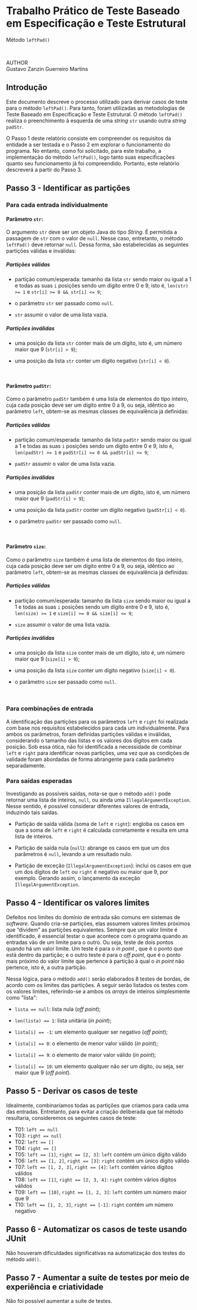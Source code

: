 # Trabalho Prático de Teste Baseado em Especificação e Teste Estrutural
Método ``leftPad()``

<br>

AUTHOR <br>
Gustavo Zanzin Guerreiro Martins


## Introdução

Este documento descreve o processo utilizado para derivar casos de teste para o método `leftPad()`. Para tanto, foram utilizadas as metodologias de Teste Baseado em Especificação e Teste Estrutural. O método `leftPad()` realiza o preenchimento à esquerda de uma _string_ `str` usando outra _string_ `padStr`.


O Passo 1 deste relatório consiste em compreender os requisitos da entidade a ser testada e o Passo 2 em explorar o funcionamento do programa. No entanto, como foi solicitado, para este trabalho, a implementação do método `leftPad()`, logo tanto suas especificações quanto seu funcionamento já foi compreendido. Portanto, este relatório descreverá a partir do Passo 3.


## Passo 3 - Identificar as partições

### Para cada entrada individualmente

#### Parâmetro `str`:

O argumento `str` deve ser um objeto Java do tipo _String_. É permitida a passagem de `str` com o valor de `null`. Nesse caso, entretanto, o método `leftPad()` deve retornar `null`. Dessa forma, são estabelecidas as seguintes partições válidas e inválidas:

##### Partições válidas

- partição comum/esperada: tamanho da lista `str` sendo maior ou igual a 1 e todas as suas `i` posições sendo um dígito entre 0 e 9, isto é, `len(str) >= 1` e `str[i] >= 0 && str[i] <= 9`;

- o parâmetro `str` ser passado como `null`.

- `str` assumir o valor de uma lista vazia.

##### Partições inválidas

- uma posição da lista `str` conter mais de um dígito, isto é, um número maior que 9 (`str[i] > 9`);

- uma posição da lista `str` conter um dígito negativo (`str[i] < 0`).


<br>

#### Parâmetro `padStr`:

Como o parâmetro `padStr` também é uma lista de elementos do tipo inteiro, cuja cada posição deve ser um dígito entre 0 a 9, ou seja, idêntico ao parâmetro `left`, obtem-se as mesmas classes de equivalência já definidas:

##### Partições válidas

- partição comum/esperada: tamanho da lista `padStr` sendo maior ou igual a 1 e todas as suas `i` posições sendo um dígito entre 0 e 9, isto é, `len(padStr) >= 1` e `padStr[i] >= 0 && padStr[i] <= 9`;

- `padStr` assumir o valor de uma lista vazia.

##### Partições inválidas

- uma posição da lista `padStr` conter mais de um dígito, isto é, um número maior que 9 (`padStr[i] > 9`);

- uma posição da lista `padStr` conter um dígito negativo (`padStr[i] < 0`).

- o parâmetro `padStr` ser passado como `null`.

<br>

#### Parâmetro `size`:

Como o parâmetro `size` também é uma lista de elementos do tipo inteiro, cuja cada posição deve ser um dígito entre 0 a 9, ou seja, idêntico ao parâmetro `left`, obtem-se as mesmas classes de equivalência já definidas:

##### Partições válidas

- partição comum/esperada: tamanho da lista `size` sendo maior ou igual a 1 e todas as suas `i` posições sendo um dígito entre 0 e 9, isto é, `len(size) >= 1` e `size[i] >= 0 && size[i] <= 9`;

- `size` assumir o valor de uma lista vazia.

##### Partições inválidas

- uma posição da lista `size` conter mais de um dígito, isto é, um número maior que 9 (`size[i] > 9`);

- uma posição da lista `size` conter um dígito negativo (`size[i] < 0`).

- o parâmetro `size` ser passado como `null`.



<br>


### Para combinações de entrada

A identificação das partições para os parâmetros `left` e `right` foi realizada com base nos requisitos estabelecidos para cada um individualmente. Para ambos os parâmetros, foram definidas partições válidas e inválidas, considerando o tamanho das listas e os valores dos dígitos em cada posição. Sob essa ótica, não foi identificada a necessidade de combinar `left` e `right` para identificar novas partições, uma vez que as condições de validade foram abordadas de forma abrangente para cada parâmetro separadamente.


### Para saídas esperadas

Investigando as possíveis saídas, nota-se que o método `add()` pode retornar uma lista de inteiros, `null`, ou ainda uma `IllegalArgumentException`. Nesse sentido, é possível considerar diferentes valores de entrada, induzindo tais saídas.

- Partição de saída válida (soma de `left` e `right`): engloba os casos em que a soma de `left` e `right` é calculada corretamente e resulta em uma lista de inteiros.

- Partição de saída nula (`null`): abrange os casos em que um dos parâmetros é `null`, levando a um resultado nulo.

- Partição de exceção (`IllegalArgumentException`): inclui os casos em que um dos dígitos de `left` ou `right` é negativo ou maior que 9, por exemplo. Gerando assim, o lançamento da exceção `IllegalArgumentException`.


## Passo 4 - Identificar os valores limites

Defeitos nos limites do domínio de entrada são comuns em sistemas de _software_. Quando cria-se partições, elas assumem valores limites próximos que “dividem” as partições equivalentes. Sempre que um valor limite é identificado, é essencial testar o que acontece com o programa quando as entradas vão de um limite para o outro. Ou seja, teste de dois pontos quando há um valor limite. Um teste é para o _in point_ , que é o ponto que está dentro da partição; e o outro teste é para o _off point_, que é o ponto mais próximo do valor limite que pertence à partição à qual o _in point_ não pertence, isto é, a outra partição.

Nessa lógica, para o método `add()` serão elaborados 8 testes de bordas, de acordo com os limites das partições. A seguir serão listados os testes com os valores limites, referindo-se a ambos os _arrays_ de inteiros simplesmente como "lista":

- `lista == null`: lista nula (_off point_);
- `len(lista) == 1`: lista unitária (_in point_);

- `lista[i] == -1`: um elemento qualquer ser negativo (_off point_);
- `lista[i] == 0`: o elemento de menor valor válido (_in point_);

- `lista[i] == 9`: o elemento de maior valor válido (_in point_);
- `lista[i] == 10`: um elemento qualquer não ser um dígito, ou seja, ser maior que 9 (_off point_).


## Passo 5 - Derivar os casos de teste

Idealmente, combinaríamos todas as partições que criamos para cada uma das entradas. Entretanto, para evitar a criação deliberada que tal método resultaria, consideremos os seguintes casos de teste:

- T01: `left == null`
- T03: `right == null`
- T02: `left == []`
- T04: `right == []`
- T05: `left == [1]`, `right == [2, 3]`: `left` contém um único dígito válido
- T06: `left == [1, 2]`, `right == [3]`: `right` contém um único dígito válido
- T07: `left == [1, 2, 3]`, `right == [4]`: `left` contém vários dígitos válidos
- T08: `left == [1]`, `right == [2, 3, 4]`: `right` contém vários dígitos válidos
- T09: `left == [10]`, `right == [1, 2, 3]`: `left` contém um número maior que 9
- T10: `left == [1, 2, 3]`, `right == [-1]`: `right` contém um número negativo


## Passo 6 - Automatizar os casos de teste usando JUnit
Não houveram dificuldades significativas na automatização dos testes do método `add()`.

## Passo 7 - Aumentar a suíte de testes por meio de experiência e criatividade

Não foi possível aumentar a suíte de testes.